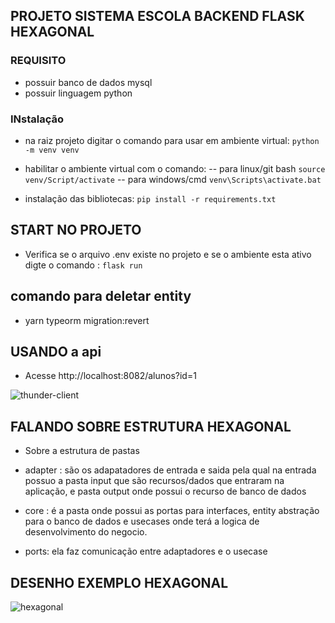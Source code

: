 ## PROJETO SISTEMA ESCOLA BACKEND FLASK HEXAGONAL


### REQUISITO

- possuir banco de dados mysql
- possuir linguagem python

### INstalação

- na raiz projeto digitar o comando para usar em ambiente virtual: ```python -m venv venv```

- habilitar o ambiente virtual com o comando: 
 -- para linux/git bash ``` source venv/Script/activate ```
 -- para windows/cmd ``` venv\Scripts\activate.bat ```

- instalação das bibliotecas:
 ```pip install -r requirements.txt ```

## START NO PROJETO

- Verifica se o arquivo .env existe no projeto e se o ambiente esta ativo digte o comando :
``` flask run ```


## comando para deletar entity

- yarn typeorm migration:revert

## USANDO a api 

- Acesse http://localhost:8082/alunos?id=1

![thunder-client](https://user-images.githubusercontent.com/39628806/171521318-0731f30d-c79e-4ac5-be10-65a3b9fc18b3.png)

## FALANDO SOBRE ESTRUTURA HEXAGONAL

- Sobre a estrutura de pastas 

- adapter : são os adapatadores de entrada e saida pela qual na entrada possuo a pasta input que são recursos/dados que entraram na aplicação, e pasta output onde possui o recurso de banco de dados

- core : é a pasta onde possui as portas para interfaces, entity abstração para o banco de dados e usecases onde terá a logica de desenvolvimento do negocio.

- ports: ela faz comunicação entre adaptadores e o usecase

## DESENHO EXEMPLO HEXAGONAL
![hexagonal](https://user-images.githubusercontent.com/39628806/171521097-24bc5118-e331-4d7d-9304-808f428540dd.png)

